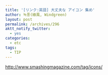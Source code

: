 ```yaml
---
title: '[リンク:英語] 大丈夫な アイコン 集め'
author: 녹풍(綠風, Windgreen)
layout: post
permalink: /archives/296
aktt_notify_twitter:
  - yes
categories:
  - etc
tags:
  - TIP
---
```

<a target="_top" href="http://www.smashingmagazine.com/tag/icons/">http://www.smashingmagazine.com/tag/icons/</a>